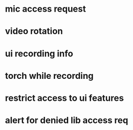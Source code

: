 # mic access request
# video rotation
# ui recording info
# torch while recording
# restrict access to ui features
# alert for denied lib access req
